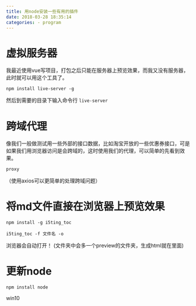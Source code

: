 ```yaml
---
title: 用node安装一些有用的插件
date: 2018-03-28 18:35:14
categories: - program
---
```


# 虚拟服务器

我最近使用vue写项目，打包之后只能在服务器上预览效果，而我又没有服务器，此时就可以用这个工具了。

`npm install live-server -g`

然后到需要的目录下输入命令行
`live-server`


# 跨域代理

像我们一般做测试用一些外部的接口数据，比如淘宝开放的一些优惠券接口，可是如果我们用浏览器访问是会跨域的，这时使用我们的代理，可以简单的先看到效果。

```
proxy

```

（使用axios可以更简单的处理跨域问题）

# 将md文件直接在浏览器上预览效果

`npm install -g i5ting_toc`

`i5ting_toc -f 文件名 -o`

 浏览器会自动打开！ (文件夹中会多一个preview的文件夹，生成html就在里面)

# 更新node

`npm install node`

win10
